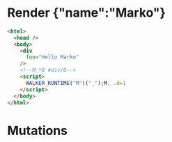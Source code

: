 # Render {"name":"Marko"}
```html
<html>
  <head />
  <body>
    <div
      foo="Hello Marko"
    />
    <!--M_*0 #div/0-->
    <script>
      WALKER_RUNTIME("M")("_");M._.d=1
    </script>
  </body>
</html>
```

# Mutations
```

```